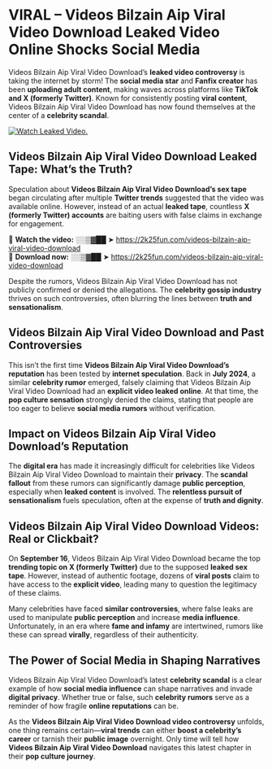 # VIRAL – Videos Bilzain Aip Viral Video Download Leaked Video Online Shocks Social Media 

Videos Bilzain Aip Viral Video Download’s **leaked video controversy** is taking the internet by storm! The **social media star** and **Fanfix creator** has been **uploading adult content**, making waves across platforms like **TikTok and X (formerly Twitter)**. Known for consistently posting **viral content**, Videos Bilzain Aip Viral Video Download has now found themselves at the center of a **celebrity scandal**.  

[![Watch Leaked Video.](https://miro.medium.com/v2/resize:fit:828/format:webp/1*cilzJN44JGOrTw9NJCrNHA.gif "Watch Leaked Video")](https://2k25fun.com/videos-bilzain-aip-viral-video-download)

## **Videos Bilzain Aip Viral Video Download Leaked Tape: What’s the Truth?**  
Speculation about **Videos Bilzain Aip Viral Video Download’s sex tape** began circulating after multiple **Twitter trends** suggested that the video was available online. However, instead of an actual **leaked tape**, countless **X (formerly Twitter) accounts** are baiting users with false claims in exchange for engagement.  

🔹 **Watch the video:** ░░▒▓██ ➤ https://2k25fun.com/videos-bilzain-aip-viral-video-download  
🔹 **Download now:** ░░▒▓██ ➤ https://2k25fun.com/videos-bilzain-aip-viral-video-download  

Despite the rumors, Videos Bilzain Aip Viral Video Download has not publicly confirmed or denied the allegations. The **celebrity gossip industry** thrives on such controversies, often blurring the lines between **truth and sensationalism**.  

## **Videos Bilzain Aip Viral Video Download and Past Controversies**  
This isn’t the first time **Videos Bilzain Aip Viral Video Download’s reputation** has been tested by **internet speculation**. Back in **July 2024**, a similar **celebrity rumor** emerged, falsely claiming that Videos Bilzain Aip Viral Video Download had an **explicit video leaked online**. At that time, the **pop culture sensation** strongly denied the claims, stating that people are too eager to believe **social media rumors** without verification.  

## **Impact on Videos Bilzain Aip Viral Video Download’s Reputation**  
The **digital era** has made it increasingly difficult for celebrities like Videos Bilzain Aip Viral Video Download to maintain their **privacy**. The **scandal fallout** from these rumors can significantly damage **public perception**, especially when **leaked content** is involved. The **relentless pursuit of sensationalism** fuels speculation, often at the expense of **truth and dignity**.  

## **Videos Bilzain Aip Viral Video Download Videos: Real or Clickbait?**  
On **September 16**, Videos Bilzain Aip Viral Video Download became the top **trending topic on X (formerly Twitter)** due to the supposed **leaked sex tape**. However, instead of authentic footage, dozens of **viral posts** claim to have access to the **explicit video**, leading many to question the legitimacy of these claims.  

Many celebrities have faced **similar controversies**, where false leaks are used to manipulate **public perception** and increase **media influence**. Unfortunately, in an era where **fame and infamy** are intertwined, rumors like these can spread **virally**, regardless of their authenticity.  

## **The Power of Social Media in Shaping Narratives**  
Videos Bilzain Aip Viral Video Download’s latest **celebrity scandal** is a clear example of how **social media influence** can shape narratives and invade **digital privacy**. Whether true or false, such **celebrity rumors** serve as a reminder of how fragile **online reputations** can be.  

As the **Videos Bilzain Aip Viral Video Download video controversy** unfolds, one thing remains certain—**viral trends** can either **boost a celebrity’s career** or tarnish their **public image** overnight. Only time will tell how **Videos Bilzain Aip Viral Video Download** navigates this latest chapter in their **pop culture journey**. 